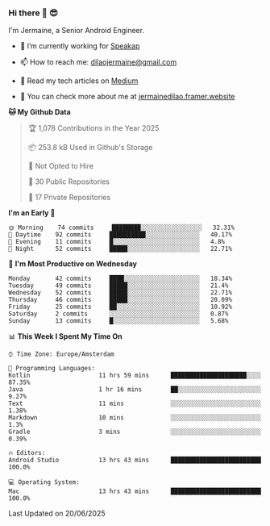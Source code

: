 ### Hi there 👋 😎
I'm Jermaine, a Senior Android Engineer.

- 🔭 I’m currently working for [Speakap](https://www.speakap.com/)

- 📫 How to reach me: dilaojermaine@gmail.com

- 📖 Read my tech articles on [Medium](https://jermainedilao.medium.com/)

- 👀 You can check more about me at [jermainedilao.framer.website](https://jermainedilao.framer.website)

<!--
**jermainedilao/jermainedilao** is a ✨ _special_ ✨ repository because its `README.md` (this file) appears on your GitHub profile.

Here are some ideas to get you started:

- 🔭 I’m currently working on ...
- 🌱 I’m currently learning ...
- 👯 I’m looking to collaborate on ...
- 🤔 I’m looking for help with ...
- 💬 Ask me about ...
- 📫 How to reach me: ...
- 😄 Pronouns: ...
- ⚡ Fun fact: ...
-->

<!--START_SECTION:waka-->
**🐱 My Github Data** 

> 🏆 1,078 Contributions in the Year 2025
 > 
> 📦 253.8 kB Used in Github's Storage 
 > 
> 🚫 Not Opted to Hire
 > 
> 📜 30 Public Repositories 
 > 
> 🔑 17 Private Repositories  
 > 
**I'm an Early 🐤** 

```text
🌞 Morning    74 commits     ████████░░░░░░░░░░░░░░░░░   32.31% 
🌆 Daytime    92 commits     ██████████░░░░░░░░░░░░░░░   40.17% 
🌃 Evening    11 commits     █░░░░░░░░░░░░░░░░░░░░░░░░   4.8% 
🌙 Night      52 commits     █████░░░░░░░░░░░░░░░░░░░░   22.71%

```
📅 **I'm Most Productive on Wednesday** 

```text
Monday       42 commits     ████░░░░░░░░░░░░░░░░░░░░░   18.34% 
Tuesday      49 commits     █████░░░░░░░░░░░░░░░░░░░░   21.4% 
Wednesday    52 commits     █████░░░░░░░░░░░░░░░░░░░░   22.71% 
Thursday     46 commits     █████░░░░░░░░░░░░░░░░░░░░   20.09% 
Friday       25 commits     ██░░░░░░░░░░░░░░░░░░░░░░░   10.92% 
Saturday     2 commits      ░░░░░░░░░░░░░░░░░░░░░░░░░   0.87% 
Sunday       13 commits     █░░░░░░░░░░░░░░░░░░░░░░░░   5.68%

```


📊 **This Week I Spent My Time On** 

```text
⌚︎ Time Zone: Europe/Amsterdam

💬 Programming Languages: 
Kotlin                   11 hrs 59 mins      █████████████████████░░░░   87.35% 
Java                     1 hr 16 mins        ██░░░░░░░░░░░░░░░░░░░░░░░   9.27% 
Text                     11 mins             ░░░░░░░░░░░░░░░░░░░░░░░░░   1.38% 
Markdown                 10 mins             ░░░░░░░░░░░░░░░░░░░░░░░░░   1.3% 
Gradle                   3 mins              ░░░░░░░░░░░░░░░░░░░░░░░░░   0.39%

🔥 Editors: 
Android Studio           13 hrs 43 mins      █████████████████████████   100.0%

💻 Operating System: 
Mac                      13 hrs 43 mins      █████████████████████████   100.0%

```


 Last Updated on 20/06/2025
<!--END_SECTION:waka-->
